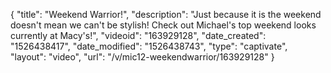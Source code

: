 {
    "title": "Weekend Warrior!",
    "description": "Just because it is the weekend doesn't mean we can't be stylish! Check out Michael's top weekend looks currently at Macy's!",
    "videoid": "163929128",
    "date_created": "1526438417",
    "date_modified": "1526438743",
    "type": "captivate",
    "layout": "video",
    "url": "\/v\/mic12-weekendwarrior\/163929128"
}